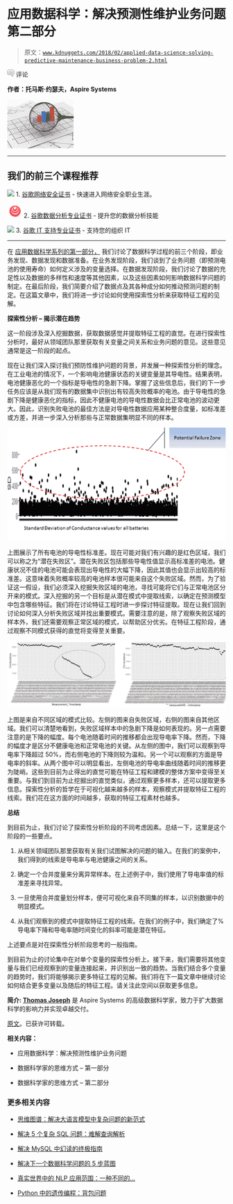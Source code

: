 # 应用数据科学：解决预测性维护业务问题 第二部分

> 原文：[`www.kdnuggets.com/2018/02/applied-data-science-solving-predictive-maintenance-business-problem-2.html`](https://www.kdnuggets.com/2018/02/applied-data-science-solving-predictive-maintenance-business-problem-2.html)

![c](img/3d9c022da2d331bb56691a9617b91b90.png) 评论

**作者：托马斯·约瑟夫，Aspire Systems**

![头部图片](img/d5f88a561cc24d6fa1d197536241019a.png)

* * *

## 我们的前三个课程推荐

![](img/0244c01ba9267c002ef39d4907e0b8fb.png) 1\. [谷歌网络安全证书](https://www.kdnuggets.com/google-cybersecurity) - 快速进入网络安全职业生涯。

![](img/e225c49c3c91745821c8c0368bf04711.png) 2\. [谷歌数据分析专业证书](https://www.kdnuggets.com/google-data-analytics) - 提升您的数据分析技能

![](img/0244c01ba9267c002ef39d4907e0b8fb.png) 3\. [谷歌 IT 支持专业证书](https://www.kdnuggets.com/google-itsupport) - 支持您的组织 IT

* * *

在 [应用数据科学系列的第一部分，](https://bayesianquest.com/2017/09/30/applied-data-science-series-solving-a-predictive-maintenance-business-problem/) 我们讨论了数据科学过程的前三个阶段，即业务发现、数据发现和数据准备。在业务发现阶段，我们谈到了业务问题（即预测电池的使用寿命）如何定义涉及的变量选择。在数据发现阶段，我们讨论了数据的充足性以及数据的多样性和速度等其他因素，以及这些因素如何影响数据科学问题的制定。在最后阶段，我们简要介绍了数据点及其各种成分如何推动预测问题的制定。在这篇文章中，我们将进一步讨论如何使用探索性分析来获取特征工程的见解。

**探索性分析 – 揭示潜在趋势**

这一阶段涉及深入挖掘数据，获取数据感觉并提取特征工程的直觉。在进行探索性分析时，最好从领域团队那里获取有关变量之间关系和业务问题的意见。这些意见通常是这一阶段的起点。

现在让我们深入探讨我们预防性维护问题的背景，并发展一种探索性分析的理念。在工业电池的情况下，一个影响电池健康状态的关键变量是其导电性。结果表明，电池健康恶化的一个指标是导电性的急剧下降。掌握了这些信息后，我们的下一步任务应该是从我们现有的数据集中识别出有较高失败概率的电池。由于导电性的急剧下降是健康恶化的指标，因此不健康电池的导电性数据会比正常电池的波动更大。因此，识别失败电池的最佳方法是对导电性数据应用某种整合度量，如标准差或方差，并进一步深入分析那些与正常数据集明显不同的样本。

![SD1_Plot](img/c274bf259ae380e4a3518454a492bfa0.png)

上图展示了所有电池的导电性标准差。现在可能对我们有兴趣的是红色区域，我们可以称之为“潜在失败区”。潜在失败区包括那些导电性值显示高标准差的电池。健康状况不佳的电池可能会表现出导电性的大幅下降，因此其值也会显示出较高的标准差。这意味着失败概率较高的电池样本很可能来自这个失败区域。然而，为了验证这一假设，我们必须深入挖掘失败区域的电池，寻找可能将它们与正常电池区分开来的模式。深入挖掘的另一个目标是从潜在模式中提取线索，以确定在预测模型中包含哪些特征。我们将在讨论特征工程时进一步探讨特征提取。现在让我们回到讨论如何深入分析失败区域并找出重要模式。需要注意的是，除了观察失败区域的样本外，我们还需要观察正常区域的模式，以帮助区分优劣。在特征工程阶段，通过观察不同模式获得的直觉将变得至关重要。

![Conductance_Comparison](img/4fc9a09916dff893af05fb5d099829a2.png)

上图是来自不同区域的模式比较。左侧的图来自失败区域，右侧的图来自其他区域。我们可以清楚地看到，失败区域样本中的急剧下降是如何表现的。另一点需要注意的是下降的幅度。每个电池随着时间的推移都会出现导电率下降。然而，下降的幅度才是区分不健康电池和正常电池的关键。从左侧的图中，我们可以观察到导电率下降超过 50%，而右侧电池的下降则较为温和。另一个可以观察的方面是导电率的斜率。从两个图中可以明显看出，左侧电池的导电率曲线随着时间的推移更为陡峭。这些到目前为止得出的直觉可能在特征工程和建模的整体方案中变得至关重要。与我们到目前为止挖掘出的直觉类似，通过观察更多样本，还可以提取更多信息。探索性分析的哲学在于可视化越来越多的样本，观察模式并提取特征工程的线索。我们花在这方面的时间越多，获取的特征工程素材也越多。

**总结**

到目前为止，我们讨论了探索性分析阶段的不同考虑因素。总结一下，这里是这个阶段的一些要点。

1.  从相关领域团队那里获取有关我们试图解决的问题的输入。在我们的案例中，我们得到的线索是导电率与电池健康之间的关系。

1.  确定一个合并度量来分离异常样本。在上述例子中，我们使用了导电率值的标准差来寻找异常。

1.  一旦使用合并度量划分样本，便可可视化来自不同集的样本，以识别数据中的明显模式。

1.  从我们观察到的模式中提取特征工程的线索。在我们的例子中，我们确定了% 导电率下降和导电率随时间变化的斜率可能是潜在特征。

上述要点是对在探索性分析阶段思考的一般指南。

到目前为止的讨论集中在对单个变量的探索性分析上。接下来，我们需要将其他变量与我们已经观察到的变量连接起来，并识别出一致的趋势。当我们结合多个变量的趋势时，我们将能够揭示更多特征工程的见解。我们将在下一篇文章中继续讨论如何结合更多变量以及随后的特征工程。请关注此空间以获取更多信息。

**简介: [Thomas Joseph](https://www.linkedin.com/in/thomasjoseph24)** 是 Aspire Systems 的高级数据科学家，致力于扩大数据科学的影响力并实现卓越交付。

[原文](https://bayesianquest.com/2018/02/01/applied-data-science-series-solving-a-predictive-maintenance-business-problem-part-ii/)。已获许可转载。

**相关内容：**

+   应用数据科学：解决预测性维护业务问题

+   数据科学家的思维方式 – 第一部分

+   数据科学家的思维方式 – 第二部分

### 更多相关内容

+   [思维图谱：解决大语言模型中复杂问题的新范式](https://www.kdnuggets.com/graph-of-thoughts-a-new-paradigm-for-elaborate-problem-solving-in-large-language-models)

+   [解决 5 个复杂 SQL 问题：难解查询解析](https://www.kdnuggets.com/2022/07/5-hardest-things-sql.html)

+   [解决 MySQL 中幻读的终极指南](https://www.kdnuggets.com/2022/06/definitive-guide-solving-phantom-read-mysql.html)

+   [解决下一个数据科学问题的 5 步蓝图](https://www.kdnuggets.com/5-step-blueprint-to-your-next-data-science-problem)

+   [真实世界中的 NLP 应用范围：一种不同的…](https://www.kdnuggets.com/2022/03/different-solution-problem-range-nlp-applications-real-world.html)

+   [Python 中的遗传编程：背包问题](https://www.kdnuggets.com/2023/01/knapsack-problem-genetic-programming-python.html)
